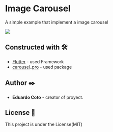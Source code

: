 # Image Carousel

<p>A simple example that implement a image carousel</p>

![](app.gif)

## Constructed with 🛠️

- [Flutter](https://flutter-es.io) - used Framework
- [carousel_pro](https://pub.dartlang.org/packages/carousel_pro#-readme-tab-) - used package

## Author ✒️

- **Eduardo Coto** - creator of proyect.

## License 📄

<p> This project is under the License(MIT)</p>
